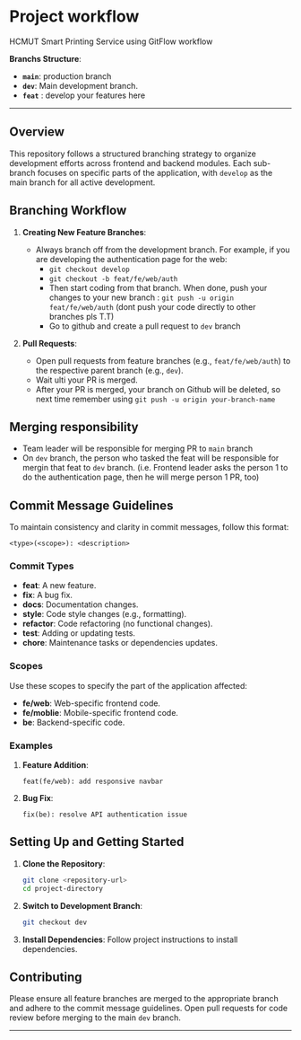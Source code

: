 
# Project workflow
HCMUT Smart Printing Service using GitFlow workflow

**Branchs Structure**:

- **`main`**: production branch
- **`dev`**: Main development branch.
- **`feat`** : develop your features here

---

## Overview

This repository follows a structured branching strategy to organize development efforts across frontend and backend modules. Each sub-branch focuses on specific parts of the application, with `develop` as the main branch for all active development.

## Branching Workflow

1. **Creating New Feature Branches**: 
   - Always branch off from the development branch. For example, if you are developing the authentication page for the web:
      - `git checkout develop`
      - `git checkout -b feat/fe/web/auth`
      - Then start coding from that branch. When done, push your changes to your new branch : `git push -u origin feat/fe/web/auth` (dont push your code directly to other branches pls T.T)
      - Go to github and create a pull request to `dev` branch

2. **Pull Requests**:
   - Open pull requests from feature branches (e.g., `feat/fe/web/auth`) to the respective parent branch (e.g., `dev`).
   - Wait ulti your PR is merged.
   - After your PR is merged, your branch on Github will be deleted, so next time remember using `git push -u origin your-branch-name`

## Merging responsibility
   - Team leader will be responsible for merging PR to `main` branch
   - On `dev` branch, the person who tasked the feat will be responsible for mergin that feat to `dev` branch. (i.e. Frontend leader asks the person 1 to do the authentication page, then he will merge person 1 PR, too)

## Commit Message Guidelines

To maintain consistency and clarity in commit messages, follow this format:

```
<type>(<scope>): <description>
```

### Commit Types

- **feat**: A new feature.
- **fix**: A bug fix.
- **docs**: Documentation changes.
- **style**: Code style changes (e.g., formatting).
- **refactor**: Code refactoring (no functional changes).
- **test**: Adding or updating tests.
- **chore**: Maintenance tasks or dependencies updates.

### Scopes

Use these scopes to specify the part of the application affected:
- **fe/web**: Web-specific frontend code.
- **fe/moblie**: Mobile-specific frontend code.
- **be**: Backend-specific code.

### Examples

1. **Feature Addition**:
   ```
   feat(fe/web): add responsive navbar
   ```

2. **Bug Fix**:
   ```
   fix(be): resolve API authentication issue
   ```

## Setting Up and Getting Started

1. **Clone the Repository**:
   ```bash
   git clone <repository-url>
   cd project-directory
   ```

2. **Switch to Development Branch**:
   ```bash
   git checkout dev
   ```

3. **Install Dependencies**:
   Follow project instructions to install dependencies.

## Contributing

Please ensure all feature branches are merged to the appropriate branch and adhere to the commit message guidelines. Open pull requests for code review before merging to the main `dev` branch.

---
